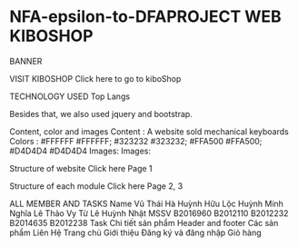# NFA-epsilon-to-DFAPROJECT WEB KIBOSHOP
BANNER

VISIT KIBOSHOP
Click here to go to kiboShop

TECHNOLOGY USED
Top Langs

Besides that, we also used jquery and bootstrap.

Content, color and images
Content :
A website sold mechanical keyboards
Colors :
#FFFFFF #FFFFFF; #323232 #323232; #FFA500 #FFA500; #D4D4D4 #D4D4D4
Images: Images:
  
Structure of website
Click here Page 1

Structure of each module
Click here Page 2, 3

ALL MEMBER AND TASKS
Name	Vũ Thái Hà	Huỳnh Hữu Lộc	Huỳnh Minh Nghĩa	Lê Thảo Vy	Từ Lê Huỳnh Nhật
MSSV	B2016960	B2012110	B2012232	B2014635	B2012238
Task	Chi tiết sản phẩm
Header and footer	Các sản phẩm
Liên Hệ	Trang chủ
Giới thiệu	Đăng ký và đăng nhập	Giỏ hàng
